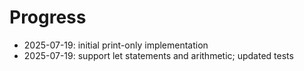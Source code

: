 # Progress

- 2025-07-19: initial print-only implementation
- 2025-07-19: support let statements and arithmetic; updated tests
